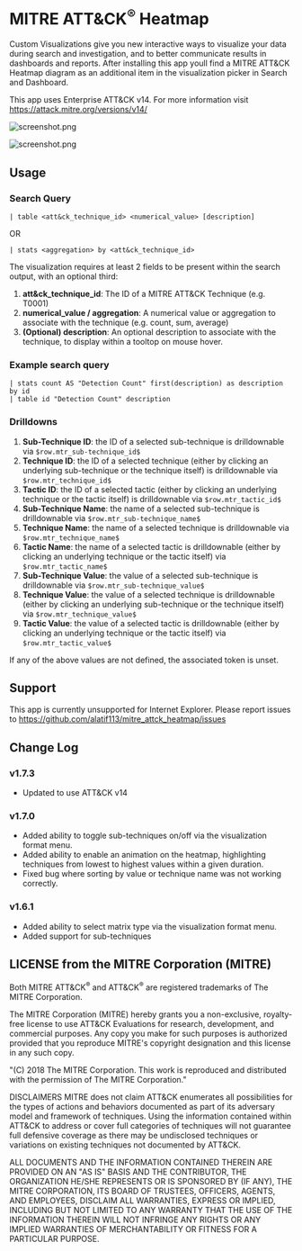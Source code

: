 # MITRE ATT&CK<sup>&reg;</sup> Heatmap

Custom Visualizations give you new interactive ways to visualize your data during search and investigation, and to better communicate results in dashboards and reports. After installing this app youll find a MITRE ATT&CK Heatmap diagram as an additional item in the visualization picker in Search and Dashboard.

This app uses Enterprise ATT&CK v14. For more information visit https://attack.mitre.org/versions/v14/

![screenshot.png](https://github.com/alatif113/mitre_attack_heatmap/blob/master/static/screenshot.gif?raw=true)

![screenshot.png](https://github.com/alatif113/mitre_attack_heatmap/blob/master/static/focus.gif?raw=true)

## Usage

### Search Query

`| table <att&ck_technique_id> <numerical_value> [description]`

OR

`| stats <aggregation> by <att&ck_technique_id>`

The visualization requires at least 2 fields to be present within the search output, with an optional third:
1. **att&ck_technique_id**: The ID of a MITRE ATT&CK Technique (e.g. T0001)
2. **numerical_value / aggregation**: A numerical value or aggregation to associate with the technique (e.g. count, sum, average)
3. **(Optional) description**: An optional description to associate with the technique, to display within a tooltop on mouse hover.  

### Example search query

```
| stats count AS "Detection Count" first(description) as description by id
| table id "Detection Count" description
```

### Drilldowns

1. **Sub-Technique ID**: the ID of a selected sub-technique is drilldownable via `$row.mtr_sub-technique_id$`
2. **Technique ID**: the ID of a selected technique (either by clicking an underlying sub-technique or the technique itself) is drilldownable via `$row.mtr_technique_id$`
3. **Tactic ID**: the ID of a selected tactic (either by clicking an underlying technique or the tactic itself) is drilldownable via `$row.mtr_tactic_id$`
4. **Sub-Technique Name**: the name of a selected sub-technique is drilldownable via `$row.mtr_sub-technique_name$`
5. **Technique Name**: the name of a selected technique is drilldownable via `$row.mtr_technique_name$`
6. **Tactic Name**: the name of a selected tactic is drilldownable (either by clicking an underlying technique or the tactic itself) via `$row.mtr_tactic_name$`
7. **Sub-Technique Value**: the value of a selected sub-technique is drilldownable via `$row.mtr_sub-technique_value$`
8. **Technique Value**: the value of a selected technique is drilldownable (either by clicking an underlying sub-technique or the technique itself) via `$row.mtr_technique_value$`
9. **Tactic Value**: the value of a selected tactic is drilldownable (either by clicking an underlying technique or the tactic itself) via `$row.mtr_tactic_value$`

If any of the above values are not defined, the associated token is unset. 

## Support

This app is currently unsupported for Internet Explorer. Please report issues to https://github.com/alatif113/mitre_attck_heatmap/issues

## Change Log

### v1.7.3
- Updated to use ATT&CK v14

### v1.7.0
- Added ability to toggle sub-techniques on/off via the visualization format menu.
- Added ability to enable an animation on the heatmap, highlighting techniques from lowest to highest values within a given duration. 
- Fixed bug where sorting by value or technique name was not working correctly.

### v1.6.1
- Added ability to select matrix type via the visualization format menu.
- Added support for sub-techniques

## LICENSE from the MITRE Corporation (MITRE)

Both MITRE ATT&CK<sup>&reg;</sup> and ATT&CK<sup>&reg;</sup> are registered trademarks of The MITRE Corporation.

The MITRE Corporation (MITRE) hereby grants you a non-exclusive, royalty-free license to use ATT&CK Evaluations for research, development, and commercial purposes. Any copy you make for such purposes is authorized provided that you reproduce MITRE's copyright designation and this license in any such copy.

"(C) 2018 The MITRE Corporation. This work is reproduced and distributed with the permission of The MITRE Corporation."

DISCLAIMERS
MITRE does not claim ATT&CK enumerates all possibilities for the types of actions and behaviors documented as part of its adversary model and framework of techniques. Using the information contained within ATT&CK to address or cover full categories of techniques will not guarantee full defensive coverage as there may be undisclosed techniques or variations on existing techniques not documented by ATT&CK.

ALL DOCUMENTS AND THE INFORMATION CONTAINED THEREIN ARE PROVIDED ON AN "AS IS" BASIS AND THE CONTRIBUTOR, THE ORGANIZATION HE/SHE REPRESENTS OR IS SPONSORED BY (IF ANY), THE MITRE CORPORATION, ITS BOARD OF TRUSTEES, OFFICERS, AGENTS, AND EMPLOYEES, DISCLAIM ALL WARRANTIES, EXPRESS OR IMPLIED, INCLUDING BUT NOT LIMITED TO ANY WARRANTY THAT THE USE OF THE INFORMATION THEREIN WILL NOT INFRINGE ANY RIGHTS OR ANY IMPLIED WARRANTIES OF MERCHANTABILITY OR FITNESS FOR A PARTICULAR PURPOSE.
